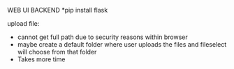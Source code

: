 
WEB UI BACKEND
*pip install flask



upload file:
* cannot get full path due to security reasons within browser
* maybe create a default folder where user uploads the files and fileselect will choose from that folder
* Takes more time
